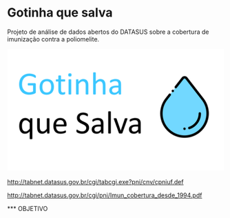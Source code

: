 # Gotinha que salva

Projeto de análise de dados abertos do DATASUS sobre a cobertura de imunização contra a poliomelite.

![alt text](https://github.com/IgorQuaresma/GotinhaQueSalva/raw/main/Dados/Imagens/capa_projeto.png)


 http://tabnet.datasus.gov.br/cgi/tabcgi.exe?pni/cnv/cpniuf.def

http://tabnet.datasus.gov.br/cgi/pni/Imun_cobertura_desde_1994.pdf

*** OBJETIVO
